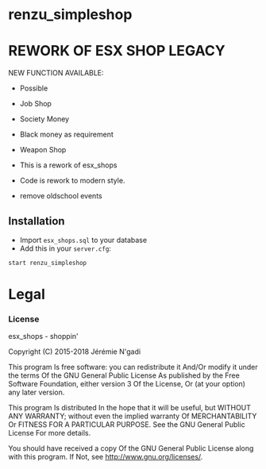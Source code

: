 # renzu_simpleshop

# REWORK OF ESX SHOP LEGACY

NEW FUNCTION AVAILABLE:

- Possible 
- Job Shop
- Society Money
- Black money as requirement
- Weapon Shop

- This is a rework of esx_shops

- Code is rework to modern style.

- remove oldschool events

## Installation
- Import `esx_shops.sql` to your database
- Add this in your `server.cfg`:

```
start renzu_simpleshop
```

# Legal
### License
esx_shops - shoppin'

Copyright (C) 2015-2018 Jérémie N'gadi

This program Is free software: you can redistribute it And/Or modify it under the terms Of the GNU General Public License As published by the Free Software Foundation, either version 3 Of the License, Or (at your option) any later version.

This program Is distributed In the hope that it will be useful, but WITHOUT ANY WARRANTY; without even the implied warranty Of MERCHANTABILITY Or FITNESS FOR A PARTICULAR PURPOSE. See the GNU General Public License For more details.

You should have received a copy Of the GNU General Public License along with this program. If Not, see http://www.gnu.org/licenses/.
